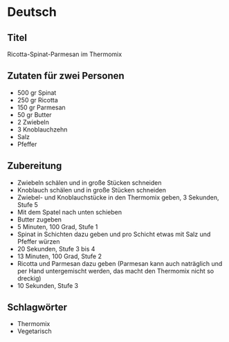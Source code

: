 # Deutsch

## Titel

Ricotta-Spinat-Parmesan im Thermomix

## Zutaten für zwei Personen

* 500 gr Spinat
* 250 gr Ricotta
* 150 gr Parmesan
* 50 gr Butter
* 2 Zwiebeln
* 3 Knoblauchzehn
* Salz
* Pfeffer

## Zubereitung

* Zwiebeln schälen und in große Stücken schneiden
* Knoblauch schälen und in große Stücken schneiden
* Zwiebel- und Knoblauchstücke in den Thermomix geben, 3 Sekunden, Stufe 5
* Mit dem Spatel nach unten schieben
* Butter zugeben
* 5 Minuten, 100 Grad, Stufe 1
* Spinat in Schichten dazu geben und pro Schicht etwas mit Salz und Pfeffer würzen
* 20 Sekunden, Stufe 3 bis 4
* 13 Minuten, 100 Grad, Stufe 2
* Ricotta und Parmesan dazu geben (Parmesan kann auch naträglich und per Hand untergemischt werden, das macht den Thermomix nicht so dreckig)
* 10 Sekunden, Stufe 3

## Schlagwörter

* Thermomix
* Vegetarisch
